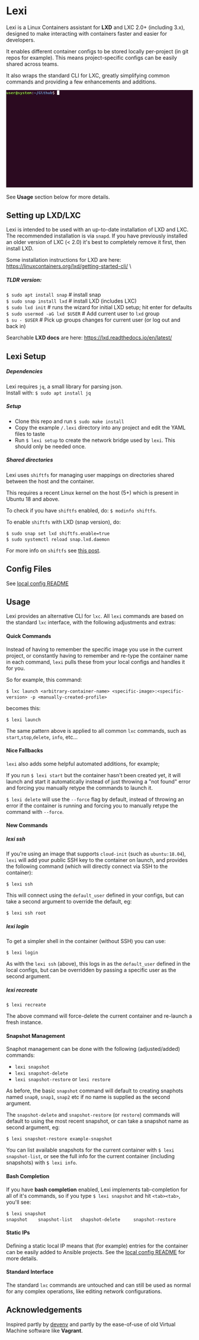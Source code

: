 Lexi
====

Lexi is a Linux Containers assistant for **LXD** and LXC 2.0+ (including 3.x), 
designed to make interacting with containers faster and easier for developers.

It enables different container configs to be stored locally per-project (in git repos for example).
This means project-specific configs can be easily shared across teams. 

It also wraps the standard CLI for LXC, greatly simplifying common commands and providing a few enhancements and additions. 

![](lexi.gif)

See **Usage** section below for more details.

## Setting up LXD/LXC

Lexi is intended to be used with an up-to-date installation of LXD and LXC. The recommended installation is via `snapd`.
If you have previously installed an older version of LXC (< 2.0) it's best to completely remove it first, then install LXD.

Some installation instructions for LXD are here: https://linuxcontainers.org/lxd/getting-started-cli/ \

##### TLDR version:
`$ sudo apt install snap`        # install snap \
`$ sudo snap install lxd`        # install LXD (includes LXC) \
`$ sudo lxd init`                # runs the wizard for initial LXD setup; hit enter for defaults \
`$ sudo usermod -aG lxd $USER`   # Add current user to `lxd` group \
`$ su - $USER`                   # Pick up groups changes for current user (or log out and back in)

Searchable **LXD docs** are here: https://lxd.readthedocs.io/en/latest/

## Lexi Setup

##### Dependencies

Lexi requires `jq`, a small library for parsing json. \
Install with: `$ sudo apt install jq`

##### Setup

- Clone this repo and run `$ sudo make install`
- Copy the example `/.lexi` directory into any project and edit the YAML files to taste
- Run `$ lexi setup` to create the network bridge used by `lexi`. This should only be needed once.

##### Shared directories

Lexi uses `shiftfs` for managing user mappings on directories shared between the host and the container.

This requires a recent Linux kernel on the host (5+) which is present in Ubuntu 18 and above.

To check if you have `shiftfs` enabled, do: `$ modinfo shiftfs`.

To enable `shiftfs` with LXD (snap version), do:
```
$ sudo snap set lxd shiftfs.enable=true
$ sudo systemctl reload snap.lxd.daemon
```

For more info on `shiftfs` see [this post](https://discuss.linuxcontainers.org/t/trying-out-shiftfs/5155).

## Config Files

See [local config README](.lexi/README.md)

## Usage

Lexi provides an alternative CLI for `lxc`. All `lexi` commands are based on the standard `lxc` interface, with the following adjustments and extras:

#### Quick Commands

Instead of having to remember the specific image you use in the current project, or constantly having to remember and re-type 
the container name in each command, `lexi` pulls these from your local configs and handles it for you.

So for example, this command:
```
$ lxc launch <arbitrary-container-name> <specific-image>:<specific-version> -p <manually-created-profile>
``` 
becomes this: 
```
$ lexi launch
```

The same pattern above is applied to all common `lxc` commands, such as `start`,`stop`,`delete`, `info`, etc...

#### Nice Fallbacks

`lexi` also adds some helpful automated additions, for example;

If you run `$ lexi start` but the container hasn't been created yet, it will launch and start it automatically instead of just throwing a "not found" error and forcing you manually retype the commands to launch it.

`$ lexi delete` will use the `--force` flag by default, instead of throwing an error if the container is running and forcing you to manually retype the command with `--force`.

#### New Commands

##### lexi ssh

If you're using an image that supports `cloud-init` (such as `ubuntu:18.04`), `lexi` will add your public SSH key to the container on launch, 
and provides the following command (which will directly connect via SSH to the container):

```
$ lexi ssh
```

This will connect using the `default_user` defined in your configs, but can take a second argument to override the default, eg:

```
$ lexi ssh root
```

##### lexi login

To get a simpler shell in the container (without SSH) you can use:

```
$ lexi login
```

As with the `lexi ssh` (above), this logs in as the `default_user` defined in the local configs, but can be overridden by passing a specific user as the second argument.

##### lexi recreate

```
$ lexi recreate
```

The above command will force-delete the current container and re-launch a fresh instance.

#### Snapshot Management

Snaphot management can be done with the following (adjusted/added) commands:

- `lexi snapshot`
- `lexi snapshot-delete`
- `lexi snapshot-restore` or `lexi restore`

As before, the basic `snapshot` command will default to creating snaphots named `snap0`, `snap1`,
`snap2` etc if no name is supplied as the second argument.

The `snapshot-delete` and `snapshot-restore` (or `restore`) commands will default to using the most recent snapshot,
or can take a snapshot name as second argument, eg:

```
$ lexi snapshot-restore example-snapshot
```

You can list available snapshots for the current container with `$ lexi snapshot-list`, or see the full
info for the current container (including snapshots) with `$ lexi info`.

#### Bash Completion

If you have **bash completion** enabled, Lexi implements tab-completion for all of it's commands,
so if you type `$ lexi snapshot` and hit `<tab><tab>`, you'll see:
```
$ lexi snapshot
snapshot    snapshot-list   shapshot-delete     snapshot-restore 
```

#### Static IPs

Defining a static local IP means that (for example) entries for the container can be easily added to Ansible projects.
See the [local config README](.lexi/README.md) for more details.

#### Standard Interface

The standard `lxc` commands are untouched and can still be used as normal for any complex operations, like editing network configurations.


## Acknowledgements

Inspired partly by [devenv](https://github.com/coopdevs/devenv) and partly by the ease-of-use of old Virtual Machine software like **Vagrant**.
